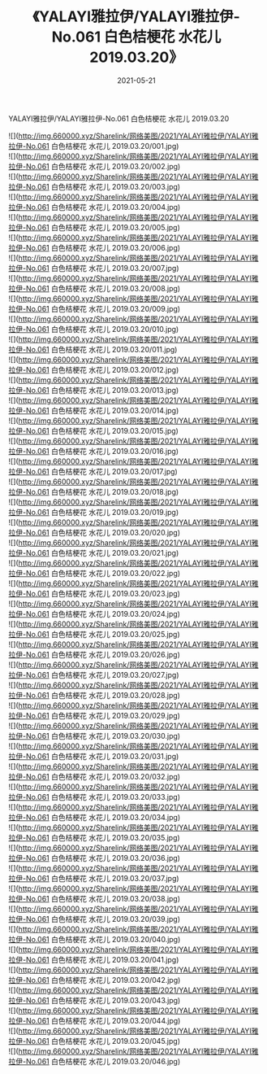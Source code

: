 ﻿---
layout: post
title:  《YALAYI雅拉伊/YALAYI雅拉伊-No.061 白色桔梗花 水花儿 2019.03.20》
date:   2021-05-21
img: http://img.660000.xyz/Sharelink/网络美图/2021/YALAYI雅拉伊/YALAYI雅拉伊-No.061 白色桔梗花 水花儿 2019.03.20/000.jpg
categories: [美女, 清纯, 唯美]
---

YALAYI雅拉伊/YALAYI雅拉伊-No.061 白色桔梗花 水花儿 2019.03.20

 ![](http://img.660000.xyz/Sharelink/网络美图/2021/YALAYI雅拉伊/YALAYI雅拉伊-No.061 白色桔梗花 水花儿 2019.03.20/001.jpg) <br>![](http://img.660000.xyz/Sharelink/网络美图/2021/YALAYI雅拉伊/YALAYI雅拉伊-No.061 白色桔梗花 水花儿 2019.03.20/002.jpg) <br>![](http://img.660000.xyz/Sharelink/网络美图/2021/YALAYI雅拉伊/YALAYI雅拉伊-No.061 白色桔梗花 水花儿 2019.03.20/003.jpg) <br>![](http://img.660000.xyz/Sharelink/网络美图/2021/YALAYI雅拉伊/YALAYI雅拉伊-No.061 白色桔梗花 水花儿 2019.03.20/004.jpg) <br>![](http://img.660000.xyz/Sharelink/网络美图/2021/YALAYI雅拉伊/YALAYI雅拉伊-No.061 白色桔梗花 水花儿 2019.03.20/005.jpg) <br>![](http://img.660000.xyz/Sharelink/网络美图/2021/YALAYI雅拉伊/YALAYI雅拉伊-No.061 白色桔梗花 水花儿 2019.03.20/006.jpg) <br>![](http://img.660000.xyz/Sharelink/网络美图/2021/YALAYI雅拉伊/YALAYI雅拉伊-No.061 白色桔梗花 水花儿 2019.03.20/007.jpg) <br>![](http://img.660000.xyz/Sharelink/网络美图/2021/YALAYI雅拉伊/YALAYI雅拉伊-No.061 白色桔梗花 水花儿 2019.03.20/008.jpg) <br>![](http://img.660000.xyz/Sharelink/网络美图/2021/YALAYI雅拉伊/YALAYI雅拉伊-No.061 白色桔梗花 水花儿 2019.03.20/009.jpg) <br>![](http://img.660000.xyz/Sharelink/网络美图/2021/YALAYI雅拉伊/YALAYI雅拉伊-No.061 白色桔梗花 水花儿 2019.03.20/010.jpg) <br>![](http://img.660000.xyz/Sharelink/网络美图/2021/YALAYI雅拉伊/YALAYI雅拉伊-No.061 白色桔梗花 水花儿 2019.03.20/011.jpg) <br>![](http://img.660000.xyz/Sharelink/网络美图/2021/YALAYI雅拉伊/YALAYI雅拉伊-No.061 白色桔梗花 水花儿 2019.03.20/012.jpg) <br>![](http://img.660000.xyz/Sharelink/网络美图/2021/YALAYI雅拉伊/YALAYI雅拉伊-No.061 白色桔梗花 水花儿 2019.03.20/013.jpg) <br>![](http://img.660000.xyz/Sharelink/网络美图/2021/YALAYI雅拉伊/YALAYI雅拉伊-No.061 白色桔梗花 水花儿 2019.03.20/014.jpg) <br>![](http://img.660000.xyz/Sharelink/网络美图/2021/YALAYI雅拉伊/YALAYI雅拉伊-No.061 白色桔梗花 水花儿 2019.03.20/015.jpg) <br>![](http://img.660000.xyz/Sharelink/网络美图/2021/YALAYI雅拉伊/YALAYI雅拉伊-No.061 白色桔梗花 水花儿 2019.03.20/016.jpg) <br>![](http://img.660000.xyz/Sharelink/网络美图/2021/YALAYI雅拉伊/YALAYI雅拉伊-No.061 白色桔梗花 水花儿 2019.03.20/017.jpg) <br>![](http://img.660000.xyz/Sharelink/网络美图/2021/YALAYI雅拉伊/YALAYI雅拉伊-No.061 白色桔梗花 水花儿 2019.03.20/018.jpg) <br>![](http://img.660000.xyz/Sharelink/网络美图/2021/YALAYI雅拉伊/YALAYI雅拉伊-No.061 白色桔梗花 水花儿 2019.03.20/019.jpg) <br>![](http://img.660000.xyz/Sharelink/网络美图/2021/YALAYI雅拉伊/YALAYI雅拉伊-No.061 白色桔梗花 水花儿 2019.03.20/020.jpg) <br>![](http://img.660000.xyz/Sharelink/网络美图/2021/YALAYI雅拉伊/YALAYI雅拉伊-No.061 白色桔梗花 水花儿 2019.03.20/021.jpg) <br>![](http://img.660000.xyz/Sharelink/网络美图/2021/YALAYI雅拉伊/YALAYI雅拉伊-No.061 白色桔梗花 水花儿 2019.03.20/022.jpg) <br>![](http://img.660000.xyz/Sharelink/网络美图/2021/YALAYI雅拉伊/YALAYI雅拉伊-No.061 白色桔梗花 水花儿 2019.03.20/023.jpg) <br>![](http://img.660000.xyz/Sharelink/网络美图/2021/YALAYI雅拉伊/YALAYI雅拉伊-No.061 白色桔梗花 水花儿 2019.03.20/024.jpg) <br>![](http://img.660000.xyz/Sharelink/网络美图/2021/YALAYI雅拉伊/YALAYI雅拉伊-No.061 白色桔梗花 水花儿 2019.03.20/025.jpg) <br>![](http://img.660000.xyz/Sharelink/网络美图/2021/YALAYI雅拉伊/YALAYI雅拉伊-No.061 白色桔梗花 水花儿 2019.03.20/026.jpg) <br>![](http://img.660000.xyz/Sharelink/网络美图/2021/YALAYI雅拉伊/YALAYI雅拉伊-No.061 白色桔梗花 水花儿 2019.03.20/027.jpg) <br>![](http://img.660000.xyz/Sharelink/网络美图/2021/YALAYI雅拉伊/YALAYI雅拉伊-No.061 白色桔梗花 水花儿 2019.03.20/028.jpg) <br>![](http://img.660000.xyz/Sharelink/网络美图/2021/YALAYI雅拉伊/YALAYI雅拉伊-No.061 白色桔梗花 水花儿 2019.03.20/029.jpg) <br>![](http://img.660000.xyz/Sharelink/网络美图/2021/YALAYI雅拉伊/YALAYI雅拉伊-No.061 白色桔梗花 水花儿 2019.03.20/030.jpg) <br>![](http://img.660000.xyz/Sharelink/网络美图/2021/YALAYI雅拉伊/YALAYI雅拉伊-No.061 白色桔梗花 水花儿 2019.03.20/031.jpg) <br>![](http://img.660000.xyz/Sharelink/网络美图/2021/YALAYI雅拉伊/YALAYI雅拉伊-No.061 白色桔梗花 水花儿 2019.03.20/032.jpg) <br>![](http://img.660000.xyz/Sharelink/网络美图/2021/YALAYI雅拉伊/YALAYI雅拉伊-No.061 白色桔梗花 水花儿 2019.03.20/033.jpg) <br>![](http://img.660000.xyz/Sharelink/网络美图/2021/YALAYI雅拉伊/YALAYI雅拉伊-No.061 白色桔梗花 水花儿 2019.03.20/034.jpg) <br>![](http://img.660000.xyz/Sharelink/网络美图/2021/YALAYI雅拉伊/YALAYI雅拉伊-No.061 白色桔梗花 水花儿 2019.03.20/035.jpg) <br>![](http://img.660000.xyz/Sharelink/网络美图/2021/YALAYI雅拉伊/YALAYI雅拉伊-No.061 白色桔梗花 水花儿 2019.03.20/036.jpg) <br>![](http://img.660000.xyz/Sharelink/网络美图/2021/YALAYI雅拉伊/YALAYI雅拉伊-No.061 白色桔梗花 水花儿 2019.03.20/037.jpg) <br>![](http://img.660000.xyz/Sharelink/网络美图/2021/YALAYI雅拉伊/YALAYI雅拉伊-No.061 白色桔梗花 水花儿 2019.03.20/038.jpg) <br>![](http://img.660000.xyz/Sharelink/网络美图/2021/YALAYI雅拉伊/YALAYI雅拉伊-No.061 白色桔梗花 水花儿 2019.03.20/039.jpg) <br>![](http://img.660000.xyz/Sharelink/网络美图/2021/YALAYI雅拉伊/YALAYI雅拉伊-No.061 白色桔梗花 水花儿 2019.03.20/040.jpg) <br>![](http://img.660000.xyz/Sharelink/网络美图/2021/YALAYI雅拉伊/YALAYI雅拉伊-No.061 白色桔梗花 水花儿 2019.03.20/041.jpg) <br>![](http://img.660000.xyz/Sharelink/网络美图/2021/YALAYI雅拉伊/YALAYI雅拉伊-No.061 白色桔梗花 水花儿 2019.03.20/042.jpg) <br>![](http://img.660000.xyz/Sharelink/网络美图/2021/YALAYI雅拉伊/YALAYI雅拉伊-No.061 白色桔梗花 水花儿 2019.03.20/043.jpg) <br>![](http://img.660000.xyz/Sharelink/网络美图/2021/YALAYI雅拉伊/YALAYI雅拉伊-No.061 白色桔梗花 水花儿 2019.03.20/044.jpg) <br>![](http://img.660000.xyz/Sharelink/网络美图/2021/YALAYI雅拉伊/YALAYI雅拉伊-No.061 白色桔梗花 水花儿 2019.03.20/045.jpg) <br>![](http://img.660000.xyz/Sharelink/网络美图/2021/YALAYI雅拉伊/YALAYI雅拉伊-No.061 白色桔梗花 水花儿 2019.03.20/046.jpg) <br>